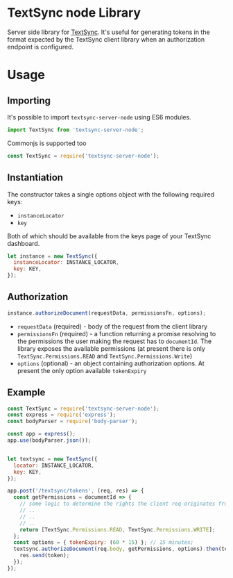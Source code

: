 # TextSync node Library


Server side library for [TextSync](https://pusher.com/textsync).  It's useful
for generating tokens in the format expected by the TextSync client library
when an authorization endpoint is configured.

# Usage
## Importing

It's possible to import `textsync-server-node` using ES6 modules.

```js
import TextSync from 'textsync-server-node';
```

Commonjs is supported too

```js
const TextSync = require('textsync-server-node');
```

## Instantiation

The constructor takes a single options object with the following required keys:

- `instanceLocator`
- `key`

Both of which should be available from the keys page of your TextSync dashboard.

```js
let instance = new TextSync({
  instanceLocator: INSTANCE_LOCATOR,
  key: KEY,
});
```

## Authorization

```js
instance.authorizeDocument(requestData, permissionsFn, options);
```

- `requestData` (required) - body of the request from the client library
- `permissionsFn` (required) - a function returning a promise resolving to the permissions
  the user making the request has to `documentId`. The library exposes the
  available permissions (at present there is only `TextSync.Permissions.READ`
  and `TextSync.Permissions.Write`)
- `options` (optional) - an object containing authorization options. At present
  the only option available `tokenExpiry`


## Example

```js
const TextSync = require('textsync-server-node');
const express = require('express');
const bodyParser = require('body-parser');

const app = express();
app.use(bodyParser.json());


let textsync = new TextSync({
  locator: INSTANCE_LOCATOR,
  key: KEY,
});

app.post('/textsync/tokens', (req, res) => {
  const getPermissions = documentId => {
    // some logic to determine the rights the client req originates from has
    // ..
    // ..
    // ..
    return [TextSync.Permissions.READ, TextSync.Permissions.WRITE];
  };
  const options = { tokenExpiry: (60 * 15) }; // 15 minutes;
  textsync.authorizeDocument(req.body, getPermissions, options).then(token => {
    res.send(token);
  });
});
```
